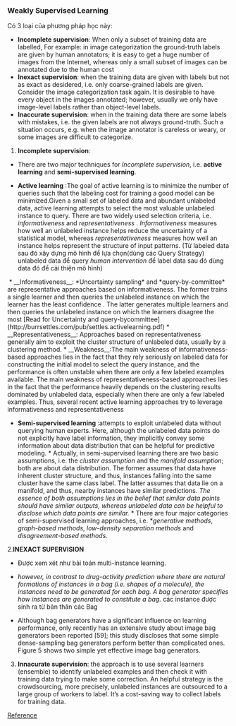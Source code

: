 ### __Weakly Supervised Learning__ 

 Có 3 loại của phương pháp học này:
  * __Incomplete supervision__: When only a subset of training data are labelled, For example: in image categorization the ground-truth labels are given by human annotators; it is easy to get a huge number of images from the Internet, whereas only a small subset of images can be annotated due to the human cost
  * __Inexact supervision__: when the training data are given with labels but not as exact as desidered, i.e. only coarse-grained labels are given. Consider the image categorization task again. It is desirable to have every object in the images annotated; however, usually we only have image-level labels rather than object-level labels. 
  * __Inaccurate supervision__: when in the training data there are some labels with mistakes, i.e. the given labels are not always ground-truth. Such a situation occurs, e.g. when the image annotator is careless or weary, or some images are difficult to categorize.

 1. __Incomplete supervision__:
  - There are two major techniques for *Incomplete supervision*, i.e. __active learning__ and __semi-supervised learning__.

   - __Active learning__ :The goal of active learning is to minimize the number of queries such that the labeling cost for training a good model can be minimized.Given a small set of labeled data and abundant unlabeled data, active learning attempts to select the most valuable unlabeled instance to query. There are two widely used selection criteria, i.e. *informativeness* and *representativeness* . *Informativeness* measures how well an unlabeled instance helps reduce the uncertainty of a statistical model, whereas  *representativeness* measures how well an instance helps represent the structure of input patterns. (Từ labeled data sau đó xây dựng mô hình để lựa chọn(dùng các Query Strategy) unlabeled data để query *human intervention* để label data sau đó dùng data đó để cải thiện mô hình) 
  <img src = ""/>
     * __Informativeness__: *Uncertainty sampling* and *query-by-committee* are representative approaches based on informativeness. The former trains a single learner and then queries the unlabeled instance on which the learner has the least confidence . The latter generates multiple learners and then queries the unlabeled instance on which the learners disagree the most 
     [Read for Uncertainty and query-bycommittee](http://burrsettles.com/pub/settles.activelearning.pdf)
     * __Representativeness__: Approaches based on representativeness generally aim to exploit the cluster structure of unlabeled data, usually by a clustering method.
     * __Weakness__:The main weakness of informativeness-based approaches lies in the fact that they rely seriously on labeled data for constructing the initial model to select the query instance, and the performance is often unstable when there are only a few labeled examples available. The main weakness of representativeness-based approaches lies in the fact that the performance heavily depends on the clustering results dominated by unlabeled data, especially when there are only a few labeled examples. Thus, several recent active learning approaches try to leverage informativeness and representativeness

   - __Semi-supervised learning__ :attempts to exploit unlabeled data without querying human experts. Here, although the unlabeled data points do not explicitly have label information, they implicitly convey some information about data distribution that can be helpful for predictive modeling.
    * Actually, in semi-supervised learning there are two basic assumptions, i.e. the *cluster assumption* and the *manifold assumption*; both are about data distribution. The former assumes that data have inherent cluster structure, and thus, instances falling into the same cluster have the same class label. The latter assumes that data lie on a manifold, and thus, nearby instances have similar predictions. *The essence of both assumptions lies in the belief that similar data points should have similar outputs, whereas unlabeled data can be helpful to disclose which data points are similar.*
    * There are four major categories of semi-supervised learning approaches, i.e. **generative methods*, *graph-based methods*, *low-density separation methods* and *disagreement-based methods*.

 2.__INEXACT SUPERVISION__ 
  - Được xem xét như bài toán multi-instance learning.

  - *however, in contrast to drug-activity prediction where there are natural formations of instances in a bag (i.e. shapes of a molecule), the instances need to be generated for each bag. A bag generator specifies how instances are generated to constitute a bag.* các instance được sinh ra từ bản thân các Bag  
  - Although bag generators have a significant influence on learning performance, only recently has an extensive study about image bag generators been reported [59]; this study discloses that some simple dense-sampling bag generators perform better than complicated ones. Figure 5 shows two simple yet effective image bag generators.

 3. __Innacurate supervision__: the approach is to use several learners (ensemble) to identify unlabeled examples and then check it with training data trying to make some correction. An helpful strategy is the crowdsourcing, more precisely, unlabeled instances are outsourced to a large group of workers to label. It’s a cost-saving way to collect labels for training data.  
  


[Reference](https://academic.oup.com/nsr/article/5/1/44/4093912)
